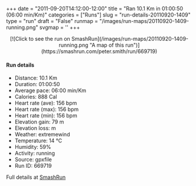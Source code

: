 +++
date = "2011-09-20T14:12:00-12:00"
title = "Ran 10.1 Km in 01:00:50 (06:00 min/Km)"
categories = ["Runs"]
slug = "run-details-20110920-1409"
type = "run"
draft = "False"
runmap = "/images/run-maps/20110920-1409-running.png"
svgmap = '<polyline points="55 0, 55 3, 59 6, 65 19, 60 22, 55 32, 55 40, 49 64, 44 70, 40 73, 30 77, 36 80, 34 88, 35 94, 32 98, 30 99, 25 97, 23 92, 28 88, 28 82, 30 78, 34 78, 36 80, 34 89, 36 94, 28 99, 23 96, 24 93, 30 88, 29 83, 31 78, 35 78, 36 80, 36 84, 34 88, 36 95, 29 100, 24 98, 24 95, 25 94, 27 96, 31 97, 32 96, 31 93, 28 93, 29 88, 29 78, 44 71, 45 66, 49 62, 50 60, 57 37, 59 36, 62 40, 66 42, 68 41, 75 38, 78 30, 78 27, 76 25, 75 23, 69 22, 62 14, 62 14">'
+++



<!--more-->

<center>
[![Click to see the run on SmashRun](/images/run-maps/20110920-1409-running.png "A map of this run")](https://smashrun.com/peter.smith/run/669719)
</center>

#### Run details

* Distance: 10.1 Km
* Duration: 01:00:50
* Average pace: 06:00 min/Km
* Calories: 888 Cal
* Heart rate (ave): 156 bpm
* Heart rate (max): 156 bpm
* Heart rate (min): 156 bpm
* Elevation gain: 79 m
* Elevation loss:  m
* Weather: extremewind
* Temperature: 14 &deg;C
* Humidity: 59%
* Activity: running
* Source: gpxfile
* Run ID: 669719

Full details at [SmashRun](https://smashrun.com/peter.smith/run/669719)